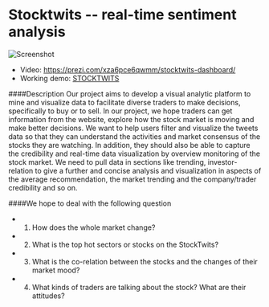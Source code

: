 # Stocktwits -- real-time sentiment analysis
![Screenshot](https://github.com/NYU-CS6313-SPRING2016/Group-5-StockTweets/blob/master/Screen%20Shot%202016-08-22%20at%208.31.35%20PM.png"Screenshot")



- Video: https://prezi.com/xza6pce6qwmm/stocktwits-dashboard/ 
- Working demo: [STOCKTWITS](http://angelinazhao.com/stock/)


####Description
Our project aims to develop a visual analytic platform to mine and visualize data to facilitate diverse traders to make decisions, specifically to buy or to sell. In our project, we hope traders can get information from the website, explore how the stock market is moving and make better decisions. We want to help users filter and visualize the tweets data so that they can understand the activities and market consensus of the stocks they are watching. In addition, they should also be able to capture the credibility and real-time data visualization by overview monitoring of the stock market. We need to pull data in sections like trending, investor-relation to give a further and concise analysis and visualization in aspects of the average recommendation, the market trending and the company/trader credibility and so on.

####We hope to deal with the following question
- 1.	How does the whole market change?
- 2.	What is the top hot sectors or stocks on the StockTwits?
- 3.	What is the co-relation between the stocks and the changes of their market mood?
- 4.	What kinds of traders are talking about the stock? What are their attitudes?
